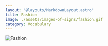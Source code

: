 ```yaml
---
layout: "@layouts/MarkdownLayout.astro"
title: Fashion
image: ./assets/images-of-signs/fashion.gif
category: Vocabulary
---
```


![Fashion](@signs/fashion.gif)
